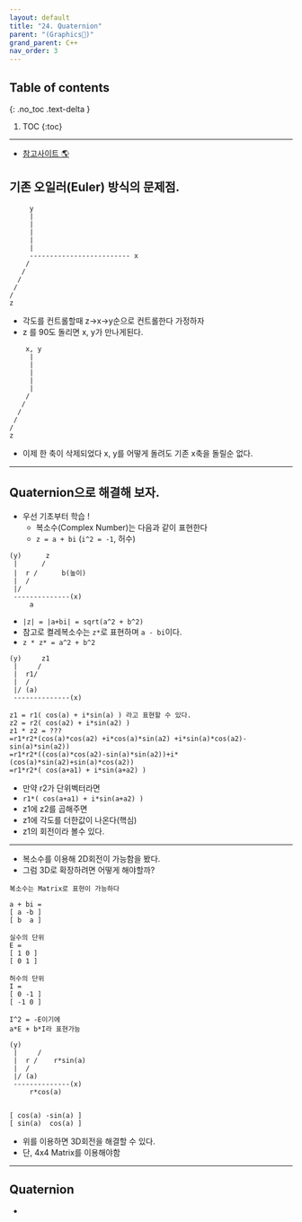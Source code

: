 ```yaml
---
layout: default
title: "24. Quaternion"
parent: "(Graphics🌠)"
grand_parent: C++
nav_order: 3
---
```


## Table of contents
{: .no_toc .text-delta }

1. TOC
{:toc}

---

* [참고사이트 🌎](https://www.youtube.com/watch?v=zc8b2Jo7mno)

## 기존 오일러(Euler) 방식의 문제점.

```
     y
     |
     |
     |
     |
     |
     ------------------------- x
    /
   /
  /
 /
/
z
```

* 각도를 컨트롤할때 z->x->y순으로 컨트롤한다 가정하자
* z 를 90도 돌리면 x, y가 만나게된다.

```
    x, y 
     | 
     | 
     | 
     | 
     |  
    / 
   / 
  / 
 / 
/ 
z
```

* 이제 한 축이 삭제되었다 x, y를 어떻게 돌려도 기존 x축을 돌릴순 없다.

---

## Quaternion으로 해결해 보자.

* 우선 기초부터 학습 !
    * 복소수(Complex Number)는 다음과 같이 표현한다
    * `z = a + bi` (`i^2 = -1`, 허수)

```
(y)      z
 |      /
 |  r /      b(높이)
 |  /
 |/
 --------------(x)
     a
```

* `|z| = |a+bi| = sqrt(a^2 + b^2)`
* 참고로 켤레복소수는 `z*`로 표현하며 `a - bi`이다.
* `z * z* = a^2 + b^2`

```
(y)     z1 
 |     / 
 |  r1/       
 |  / 
 |/ (a) 
 --------------(x)

z1 = r1( cos(a) + i*sin(a) ) 라고 표현할 수 있다.
z2 = r2( cos(a2) + i*sin(a2) )
z1 * z2 = ???
=r1*r2*(cos(a)*cos(a2) +i*cos(a)*sin(a2) +i*sin(a)*cos(a2)-sin(a)*sin(a2))
=r1*r2*((cos(a)*cos(a2)-sin(a)*sin(a2))+i*(cos(a)*sin(a2)+sin(a)*cos(a2))
=r1*r2*( cos(a+a1) + i*sin(a+a2) )
```

* 만약 r2가 단위벡터라면
* `r1*( cos(a+a1) + i*sin(a+a2) )`
* z1에 z2를 곱해주면
* z1에 각도를 더한값이 나온다(핵심)
* z1의 회전이라 볼수 있다.

---

- 복소수를 이용해 2D회전이 가능함을 봤다.
- 그럼 3D로 확장하려면 어떻게 해야할까?

```
복소수는 Matrix로 표현이 가능하다

a + bi = 
[ a -b ]
[ b  a ]

실수의 단위
E = 
[ 1 0 ] 
[ 0 1 ]

허수의 단위
I = 
[ 0 -1 ] 
[ -1 0 ]

I^2 = -E이기에
a*E + b*I라 표현가능

(y)       
 |     /  
 |  r /    r*sin(a)  
 |  / 
 |/ (a)  
 --------------(x)
     r*cos(a)


[ cos(a) -sin(a) ]
[ sin(a)  cos(a) ]
```

- 위를 이용하면 3D회전을 해결할 수 있다.
- 단, 4x4 Matrix를 이용해야함

---

## Quaternion

* 